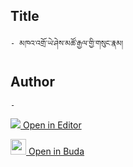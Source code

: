 ## Title
	- མཁའ་འགྲོ་ཡེ་ཤེས་མཚོ་རྒྱལ་གྱི་གསུང་རྣམ།

## Author
	- 



[<img src="https://img.icons8.com/color/25/000000/edit-property.png"> Open in Editor](http://editor.openpecha.org/P010607)

[<img width="25" src="https://library.bdrc.io/icons/BUDA-small.svg"> Open in Buda](https://library.bdrc.io/show/bdr:IE0OPP010607)
